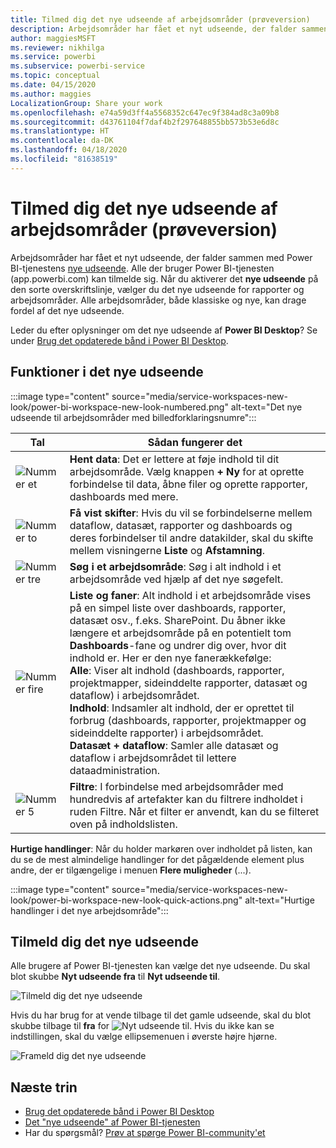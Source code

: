 ```yaml
---
title: Tilmed dig det nye udseende af arbejdsområder (prøveversion)
description: Arbejdsområder har fået et nyt udseende, der falder sammen med Power BI-tjenestens nye udseende.
author: maggiesMSFT
ms.reviewer: nikhilga
ms.service: powerbi
ms.subservice: powerbi-service
ms.topic: conceptual
ms.date: 04/15/2020
ms.author: maggies
LocalizationGroup: Share your work
ms.openlocfilehash: e74a59d3ff4a5568352c647ec9f384ad8c3a09b8
ms.sourcegitcommit: d43761104f7daf4b2f297648855bb573b53e6d8c
ms.translationtype: HT
ms.contentlocale: da-DK
ms.lasthandoff: 04/18/2020
ms.locfileid: "81638519"
---
```

# <a name="opt-in-to-the-workspace-new-look-preview"></a>Tilmed dig det nye udseende af arbejdsområder (prøveversion)

Arbejdsområder har fået et nyt udseende, der falder sammen med Power BI-tjenestens [nye udseende](../service-new-look.md). Alle der bruger Power BI-tjenesten (app.powerbi.com) kan tilmelde sig. Når du aktiverer det **nye udseende** på den sorte overskriftslinje, vælger du det nye udseende for rapporter og arbejdsområder. Alle arbejdsområder, både klassiske og nye, kan drage fordel af det nye udseende.

Leder du efter oplysninger om det nye udseende af **Power BI Desktop**? Se under [Brug det opdaterede bånd i Power BI Desktop](../desktop-ribbon.md).

## <a name="features-of-the-new-look"></a>Funktioner i det nye udseende

:::image type="content" source="media/service-workspaces-new-look/power-bi-workspace-new-look-numbered.png" alt-text="Det nye udseende til arbejdsområder med billedforklaringsnumre":::

|Tal  |Sådan fungerer det |
|---------|---------|
|  ![Nummer et](media/service-workspaces-new-look/circle-one.png)  | **Hent data**: Det er lettere at føje indhold til dit arbejdsområde. Vælg knappen **+ Ny** for at oprette forbindelse til data, åbne filer og oprette rapporter, dashboards med mere.  |
| ![Nummer to](media/service-workspaces-new-look/circle-two.png)  | **Få vist skifter**: Hvis du vil se forbindelserne mellem dataflow, datasæt, rapporter og dashboards og deres forbindelser til andre datakilder, skal du skifte mellem visningerne **Liste** og **Afstamning**. |
| ![Nummer tre](media/service-workspaces-new-look/circle-three.png) | **Søg i et arbejdsområde**: Søg i alt indhold i et arbejdsområde ved hjælp af det nye søgefelt.  |
| ![Nummer fire](media/service-workspaces-new-look/circle-four.png)  | **Liste og faner**: Alt indhold i et arbejdsområde vises på en simpel liste over dashboards, rapporter, datasæt osv., f.eks. SharePoint. Du åbner ikke længere et arbejdsområde på en potentielt tom **Dashboards**-fane og undrer dig over, hvor dit indhold er. Her er den nye fanerækkefølge: <br>**Alle**: Viser alt indhold (dashboards, rapporter, projektmapper, sideinddelte rapporter, datasæt og dataflow) i arbejdsområdet. <br>**Indhold**: Indsamler alt indhold, der er oprettet til forbrug (dashboards, rapporter, projektmapper og sideinddelte rapporter) i arbejdsområdet. <br>**Datasæt + dataflow**: Samler alle datasæt og dataflow i arbejdsområdet til lettere dataadministration. |
| ![Nummer 5](media/service-workspaces-new-look/circle-five.png) | **Filtre**: I forbindelse med arbejdsområder med hundredvis af artefakter kan du filtrere indholdet i ruden Filtre. Når et filter er anvendt, kan du se filteret oven på indholdslisten. |

**Hurtige handlinger**: Når du holder markøren over indholdet på listen, kan du se de mest almindelige handlinger for det pågældende element plus andre, der er tilgængelige i menuen **Flere muligheder** (...).

:::image type="content" source="media/service-workspaces-new-look/power-bi-workspace-new-look-quick-actions.png" alt-text="Hurtige handlinger i det nye arbejdsområde":::

## <a name="opt-in-to-the-new-look"></a>Tilmeld dig det nye udseende

Alle brugere af Power BI-tjenesten kan vælge det nye udseende. Du skal blot skubbe **Nyt udseende fra** til **Nyt udseende til**.

![Tilmeld dig det nye udseende](media/service-workspaces-new-look/power-bi-new-look-off.png)

Hvis du har brug for at vende tilbage til det gamle udseende, skal du blot skubbe tilbage til **fra** for ![Nyt udseende til](media/service-workspaces-new-look/power-bi-new-look-toggle-on.png). Hvis du ikke kan se indstillingen, skal du vælge ellipsemenuen i øverste højre hjørne.

![Frameld dig det nye udseende](media/service-workspaces-new-look/power-bi-new-look-on.png)

## <a name="next-steps"></a>Næste trin

- [Brug det opdaterede bånd i Power BI Desktop](../desktop-ribbon.md)
- [Det "nye udseende" af Power BI-tjenesten](../service-new-look.md)
- Har du spørgsmål? [Prøv at spørge Power BI-community'et](https://community.powerbi.com/)

